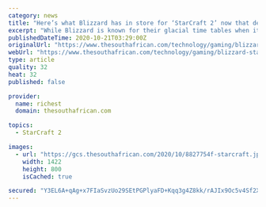 ```yaml
---
category: news
title: "Here’s what Blizzard has in store for ‘StarCraft 2’ now that development is over"
excerpt: "While Blizzard is known for their glacial time tables when it comes to developing and releasing info, here's what's in store for StarCraft."
publishedDateTime: 2020-10-21T03:29:00Z
originalUrl: "https://www.thesouthafrican.com/technology/gaming/blizzard-starcraft-2-content/"
webUrl: "https://www.thesouthafrican.com/technology/gaming/blizzard-starcraft-2-content/"
type: article
quality: 32
heat: 32
published: false

provider:
  name: richest
  domain: thesouthafrican.com

topics:
  - StarCraft 2

images:
  - url: "https://gcs.thesouthafrican.com/2020/10/8827754f-starcraft.jpg"
    width: 1422
    height: 800
    isCached: true

secured: "Y3EL6A+qAg+x7FIaSvzUo29SEtPGPlyaFD+Kqq3g4Z8kk/rAJIx9Oc5v4Sf2XqSkbuyDj2SUXOc+bhaic7n5wnNPbBIqHl0S2oUVjiSLS3J7+4GBkoSXL7A+ZSgooUdGlWYF+AwkmSano/56iymD12+A2IhVq2p7yzc2N+CQGyVSJAOaHKS9//ecBYjJg9Wb3Y5mtNmYb4oGZUz8yipfoOUimsmjZT4XaLlNHeBuSpZ1I9PofGsiZMvwKHmGqQNDxk87i/AJbIzl+SR9G0vOKZElW1fjr/0qlgGzdisccFS0+napFEEpOiMawzuJrwfge23PXbiYUUFhUS/GXFbKitJSOP7gL/n23L7ETBpKfK8=;xRdj3a88Lh8oBzAtd5jq7g=="
---
```


